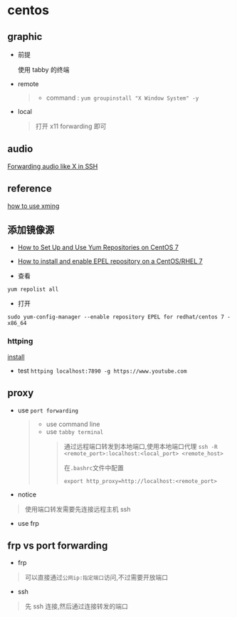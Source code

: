 # centos

## graphic

- 前提

  使用 tabby 的终端

- remote

  > - command : `yum groupinstall "X Window System" -y `

- local

  > 打开 x11 forwarding 即可

## audio

[Forwarding audio like X in SSH](https://superuser.com/questions/231920/forwarding-audio-like-x-in-ssh)

## reference

[how to use xming](https://wiki.centos.org/zh/HowTos/Xming)

## 添加镜像源

- [How to Set Up and Use Yum Repositories on CentOS 7](https://linuxhostsupport.com/blog/how-to-set-up-and-use-yum-repositories-on-centos-7/)

- [How to install and enable EPEL repository on a CentOS/RHEL 7](https://www.cyberciti.biz/faq/installing-rhel-epel-repo-on-centos-redhat-7-x/)
- 查看

`yum repolist all`

- 打开

`sudo yum-config-manager --enable repository EPEL for redhat/centos 7 - x86_64`

### httping

[install](https://www.zip358.com/2015/07/26/httping%E3%81%AE%E3%82%A4%E3%83%B3%E3%82%B9%E3%83%88%E3%83%BC%E3%83%AB%E6%96%B9%E6%B3%95%E3%80%82centos7.html)

- test `httping localhost:7890 -g https://www.youtube.com`

## proxy

- use `port forwarding`

  > - use command line
  > - use `tabby terminal`
  >   > 通过远程端口转发到本地端口,使用本地端口代理
  >   > `ssh -R <remote_port>:localhost:<local_port> <remote_host>`
  >   >
  >   > 在`.bashrc`文件中配置
  >   >
  >   > `export http_proxy=http://localhost:<remote_port>`

- notice

> 使用端口转发需要先连接远程主机 ssh

- use frp

## frp vs port forwarding

- frp

> 可以直接通过`公网ip:指定端口`访问,不过需要开放端口

- ssh

> 先 ssh 连接,然后通过连接转发的端口
